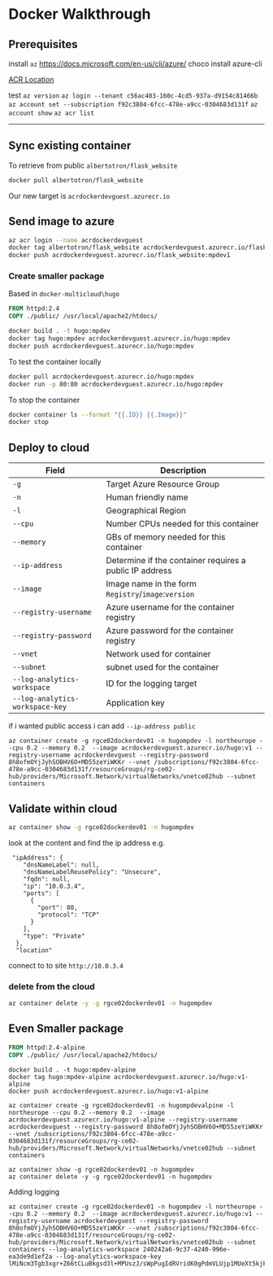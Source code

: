 # Docker Walkthrough

## Prerequisites 
install `az`
https://docs.microsoft.com/en-us/cli/azure/
choco install azure-cli

[ACR Location](https://portal.azure.com/#@kubrickgrouptraining.onmicrosoft.com/resource/subscriptions/f92c3804-6fcc-478e-a9cc-0304683d131f/resourceGroups/rgce02dockerdev01/providers/Microsoft.ContainerRegistry/registries/acrdockerdevguest/overview)

test `az version`
`az login --tenant c56ac403-160c-4cd5-937a-d9154c81466b`
`az account set --subscription f92c3804-6fcc-478e-a9cc-0304683d131f`
`az account show`
`az acr list`

---

## Sync existing container

To retrieve from public  `albertotron/flask_website`

``` bash
docker pull albertotron/flask_website
```

Our new target is `acrdockerdevguest.azurecr.io`

## Send image to azure

``` bash
az acr login --name acrdockerdevguest
docker tag albertotron/flask_website acrdockerdevguest.azurecr.io/flask_website:mpdev1
docker push acrdockerdevguest.azurecr.io/flask_website:mpdev1
```

### Create smaller package

Based in `docker-multicloud\hugo`

``` Dockerfile
FROM httpd:2.4
COPY ./public/ /usr/local/apache2/htdocs/
```


``` bash
docker build . -t hugo:mpdev
docker tag hugo:mpdev acrdockerdevguest.azurecr.io/hugo:mpdev
docker push acrdockerdevguest.azurecr.io/hugo:mpdev
```

To test the container locally

``` bash
docker pull acrdockerdevguest.azurecr.io/hugo:mpdev
docker run -p 80:80 acrdockerdevguest.azurecr.io/hugo:mpdev
```

To stop the container

``` bash
docker container ls --format "{{.ID}} {{.Image}}"
docker stop 
```

## Deploy to cloud

|Field|Description|
|-|-|
|`-g`|Target Azure Resource Group |
|`-n`|Human friendly name|
|`-l`|Geographical Region|
|`--cpu`|Number CPUs needed for this container|
|`--memory`|GBs of memory needed for this container|
|`--ip-address`|Determine if the container requires a public IP address|
|`--image`| Image name in the form `Registry`/`image`:`version`|
|`--registry-username`| Azure username for the container registry|
|`--registry-password`| Azure password for the container registry|
|`--vnet`| Network used for container|
|`--subnet`| subnet used for the container|
|`--log-analytics-workspace`|ID for the logging target| 
|`--log-analytics-workspace-key`| Application key|

if i wanted public access i can add `--ip-address public`

``` 
az container create -g rgce02dockerdev01 -n hugompdev -l northeurope --cpu 0.2 --memory 0.2  --image acrdockerdevguest.azurecr.io/hugo:v1 --registry-username acrdockerdevguest --registry-password 8h8ofmOYjJyhSOBHV6O+MD55zeYiWKKr --vnet /subscriptions/f92c3804-6fcc-478e-a9cc-0304683d131f/resourceGroups/rg-ce02-hub/providers/Microsoft.Network/virtualNetworks/vnetce02hub --subnet containers
```

## Validate within cloud

``` bash
az container show -g rgce02dockerdev01 -n hugompdev
```

look at the content and find the ip address e.g. 

```
 "ipAddress": {
    "dnsNameLabel": null,
    "dnsNameLabelReusePolicy": "Unsecure",
    "fqdn": null,
    "ip": "10.0.3.4",
    "ports": [
      {
        "port": 80,
        "protocol": "TCP"
      }
    ],
    "type": "Private"
  },
  "location"
```

connect to to site `http://10.0.3.4`

### delete from the cloud

``` bash
az container delete -y -g rgce02dockerdev01 -n hugompdev
```

## Even Smaller package
``` Dockerfile
FROM httpd:2.4-alpine
COPY ./public/ /usr/local/apache2/htdocs/
```
```
docker build . -t hugo:mpdev-alpine
docker tag hugo:mpdev-alpine acrdockerdevguest.azurecr.io/hugo:v1-alpine
docker push acrdockerdevguest.azurecr.io/hugo:v1-alpine
```
```
az container create -g rgce02dockerdev01 -n hugompdevalpine -l northeurope --cpu 0.2 --memory 0.2  --image acrdockerdevguest.azurecr.io/hugo:v1-alpine --registry-username acrdockerdevguest --registry-password 8h8ofmOYjJyhSOBHV6O+MD55zeYiWKKr --vnet /subscriptions/f92c3804-6fcc-478e-a9cc-0304683d131f/resourceGroups/rg-ce02-hub/providers/Microsoft.Network/virtualNetworks/vnetce02hub --subnet containers
```
```
az container show -g rgce02dockerdev01 -n hugompdev
az container delete -y -g rgce02dockerdev01 -n hugompdev
```


Adding logging

```
az container create -g rgce02dockerdev01 -n hugompdev -l northeurope --cpu 0.2 --memory 0.2  --image acrdockerdevguest.azurecr.io/hugo:v1 --registry-username acrdockerdevguest --registry-password 8h8ofmOYjJyhSOBHV6O+MD55zeYiWKKr --vnet /subscriptions/f92c3804-6fcc-478e-a9cc-0304683d131f/resourceGroups/rg-ce02-hub/providers/Microsoft.Network/virtualNetworks/vnetce02hub --subnet containers --log-analytics-workspace 240242a6-9c37-4240-996e-ea3de9d1ef2a --log-analytics-workspace-key lMiNcm3Tgb3xgr+Z66tCLuBkgsd3l+MPUszJ/sWpPugIdRVridK0gPdmVLUjp1MUeXt5kjFme1IgB3r3+jFkkQ==
```